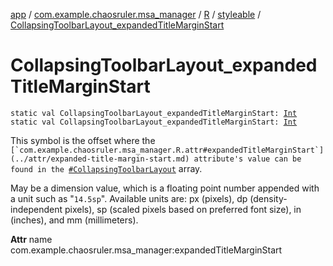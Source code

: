 [app](../../../index.md) / [com.example.chaosruler.msa_manager](../../index.md) / [R](../index.md) / [styleable](index.md) / [CollapsingToolbarLayout_expandedTitleMarginStart](.)

# CollapsingToolbarLayout_expandedTitleMarginStart

`static val CollapsingToolbarLayout_expandedTitleMarginStart: `[`Int`](https://kotlinlang.org/api/latest/jvm/stdlib/kotlin/-int/index.html)
`static val CollapsingToolbarLayout_expandedTitleMarginStart: `[`Int`](https://kotlinlang.org/api/latest/jvm/stdlib/kotlin/-int/index.html)

This symbol is the offset where the ``[`com.example.chaosruler.msa_manager.R.attr#expandedTitleMarginStart`](../attr/expanded-title-margin-start.md) attribute's value can be found in the ``[`#CollapsingToolbarLayout`](-collapsing-toolbar-layout.md) array.

May be a dimension value, which is a floating point number appended with a unit such as "`14.5sp`". Available units are: px (pixels), dp (density-independent pixels), sp (scaled pixels based on preferred font size), in (inches), and mm (millimeters).

**Attr**
name com.example.chaosruler.msa_manager:expandedTitleMarginStart

